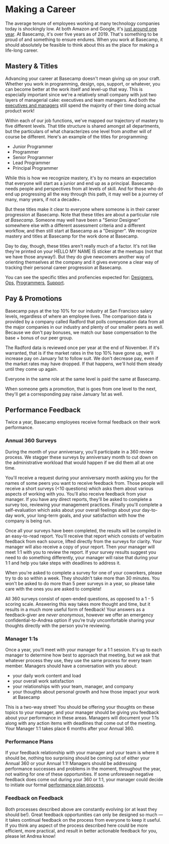 # Making a Career

The average tenure of employees working at many technology companies today is shockingly low. At both Amazon and Google, it's [just around one year](http://www.techrepublic.com/blog/career-management/tech-companies-have-highest-turnover-rate/). At Basecamp, it's over five years as of 2019. That's something to be proud of and something to ensure endures. When you work at Basecamp, it should absolutely be feasible to think about this as the place for making a life-long career. 

## Mastery & Titles

Advancing your career at Basecamp doesn't mean giving up on your craft. Whether you work in programming, design, ops, support, or whatever, you can become better at the work itself and level-up that way. This is especially important since we're a relatively small company with just two layers of managerial cake: executives and team managers. And both the [executives and managers](https://github.com/basecamp/handbook/blob/master/managers.md#executive-manager-and-individual-responsibilities) still spend the majority of their time doing actual product work! 

Within each of our job functions, we've mapped our trajectory of mastery to five different levels. That title structure is shared amongst all departments, but the particulars of what characterizes one level from another will of course be different. Here's an example of the titles for programming:

* Junior Programmer
* Programmer
* Senior Programmer
* Lead Programmer
* Principal Programmer

While this is how we recognize mastery, it's by no means an expectation that everyone will start as a junior and end up as a principal. Basecamp needs people and perspectives from all levels of skill. And for those who do end up progressing all the way through this path, it may well be a journey of many, many years, if not a decade+.

But these titles make it clear to everyone where someone is in their career progression at Basecamp. Note that these titles are about a particular role _at Basecamp_. Someone may well have been a "Senior Designer" somewhere else with a different assessment criteria and a different workflow, and then still start at Basecamp as a "Designer". We recognize mastery and titles at Basecamp for the work done at Basecamp.

Day to day, though, these titles aren't really much of a factor. It's not like they're printed on your HELLO MY NAME IS sticker at the meetups (not that we have those anyway!). But they do give newcomers another way of orienting themselves at the company and it gives everyone a clear way of tracking their personal career progression at Basecamp.

You can see the specific titles and profiencies expected for: [Designers](https://github.com/basecamp/handbook/blob/master/titles-for-designers.md), [Ops](https://github.com/basecamp/handbook/blob/master/titles-for-ops.md), [Programmers](https://github.com/basecamp/handbook/blob/master/titles-for-programmers.md), [Support](https://github.com/basecamp/handbook/blob/master/titles-for-support.md).

## Pay & Promotions

Basecamp pays at the top 10% for our industry at San Francisco salary levels, regardless of where an employee lives. The comparison data is provided by a company called Radford that polls compensation data from all the major companies in our industry and plenty of our smaller peers as well. Because we don't pay bonuses, we match our base compensation to the base + bonus of our peer group.

The Radford data is reviewed once per year at the end of November. If it's warranted, that is if the market rates in the top 10% have gone up, we'll increase pay on January 1st to follow suit. We don't decrease pay, even if the market rates may have dropped. If that happens, we'll hold them steady until they come up again.

Everyone in the same role at the same level is paid the same at Basecamp.

When someone gets a promotion, that is goes from one level to the next, they'll get a corresponding pay raise January 1st as well.

## Performance Feedback

Twice a year, Basecamp employees receive formal feedback on their work performance. 

### Annual 360 Surveys
During the month of your anniversary, you'll participate in a 360 review process. We stagger these surveys by anniversary month to cut down on the administrative workload that would happen if we did them all at one time. 

You'll receive a request during your anniversary month asking you for the names of some peers you want to receive feedback from. Those people will receive a short surveys (<10 questions) which asks them about various aspects of working with you. You'll also receive feedback from your manager. If you have any direct reports, they'll be asked to complete a survey too, reviewing your management practices. Finally you'll complete a self-evaluation which asks about your overall feelings about your day-to-day work, your long-term goals, and your satisfaction with how the company is being run.

Once all your surveys have been completed, the results will be compiled in an easy-to-read report. You'll receive that report which consists of verbatim feedback from each source, lifted directly from the surveys for clarity. Your manager will also receive a copy of your report. Then your manager will meet 1:1 with you to review the report. If your survey results suggest you need to do something differently, your manager will raise that during your 1:1 and help you take steps with deadlines to address it.

When you're asked to complete a survey for one of your coworkers, please try to do so within a week. They shouldn't take more than 30 minutes. You won't be asked to do more than 5 peer surveys in a year, so please take care with the ones you are asked to complete!

All 360 surveys consist of open-ended questions, as opposed to a 1 - 5 scoring scale. Answering this way takes more thought and time, but it results in a much more useful form of feedback! Your answers as a feedback-giver are *never anonymous*, however we offer an emergency confidential-to-Andrea option if you’re truly uncomfortable sharing your thoughts directly with the person you’re reviewing.

### Manager 1:1s
Once a year, you’ll meet with your manager for a 1:1 session. It's up to each manager to determine how best to approach that meeting, but we ask that whatever process they use, they use the same process for every team member. Managers should have a conversation with you about:
- your daily work content and load
- your overall work satisfaction
- your relationships with your team, manager, and company
- your thoughts about personal growth and how those impact your work at Basecamp

This is a two-way street! You should be offering your thoughts on these topics to your manager, and your manager should be giving you feedback about your performance in these areas. Managers will document your 1:1s along with any action items with deadlines that come out of the meeting. Your Manager 1:1 takes place 6 months after your Annual 360.

### Performance Plans
If your feedback relationship with your manager and your team is where it should be, nothing too surprising should be coming out of either your Annual 360 or your Annual 1:1! Managers should be addressing performance successes and problems in the moment, throughout the year, not waiting for one of these opportunities. If some unforeseen negative feedback does come out during your 360 or 1:1, your manager could decide to initiate our formal [performance plan process](https://github.com/basecamp/handbook/blob/master/performance-plans.md#performance-plan-process). 

### Feedback on Feedback
Both processes described above are constantly evolving (or at least they should be!). Great feedback opportunities can only be designed so much — it takes continual feedback on the process from everyone to keep it useful. If you think any aspect of the process described here could be more efficient, more practical, and result in better actionable feedback for you, please let Andrea know!
